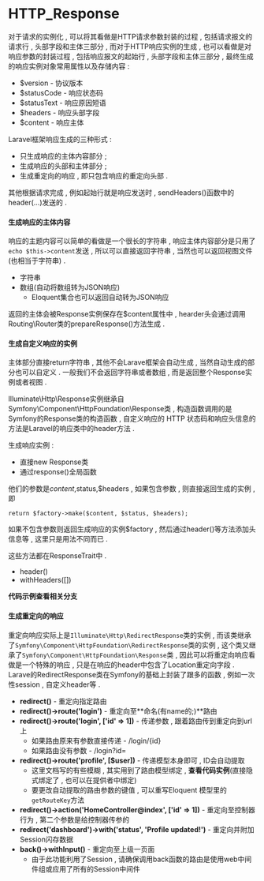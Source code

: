 # HTTP\_Response

对于请求的实例化 , 可以将其看做是HTTP请求参数封装的过程 , 包括请求报文的请求行 , 头部字段和主体三部分 , 而对于HTTP响应实例的生成 , 也可以看做是对响应参数的封装过程 , 包括响应报文的起始行 , 头部字段和主体三部分 , 最终生成的响应实例对象常用属性以及存储内容 :

* $version - 协议版本
* $statusCode - 响应状态码
* $statusText - 响应原因短语
* $headers - 响应头部字段
* $content - 响应主体

Laravel框架响应生成的三种形式 :

* 只生成响应的主体内容部分 ; 
* 生成响应的头部和主体部分 ; 
* 生成重定向的响应 , 即只包含响应的重定向头部 . 

其他根据请求完成 , 例如起始行就是响应发送时 , sendHeaders\(\)函数中的header\(...\)发送的 .

#### 生成响应的主体内容

响应的主题内容可以简单的看做是一个很长的字符串 , 响应主体内容部分是只用了`echo $this->content`发送 , 所以可以直接返回字符串 , 当然也可以返回视图文件\(也相当于字符串\) .

* 字符串
* 数组\(自动将数组转为JSON响应\)
  * Eloquent集合也可以返回自动转为JSON响应

返回的主体会被Response实例保存在$content属性中 , hearder头会通过调用Routing\Router类的prepareResponse\(\)方法生成 .

#### 生成自定义响应的实例

主体部分直接return字符串 , 其他不会Larave框架会自动生成 , 当然自动生成的部分也可以自定义 . 一般我们不会返回字符串或者数组 , 而是返回整个Response实例或者视图 .

Illuminate\Http\Response实例继承自Symfony\Component\HttpFoundation\Response类 , 构造函数调用的是Symfony的Response类的构造函数 , 自定义响应的 HTTP 状态码和响应头信息的方法是Laravel的响应类中的header方法 .

生成响应实例 :

* 直接new Response类
* 通过response\(\)全局函数

他们的参数是$content,$status,$headers , 如果包含参数 , 则直接返回生成的实例 , 即

```
return $factory->make($content, $status, $headers);
```

如果不包含参数则返回生成响应的实例$factory , 然后通过header\(\)等方法添加头信息等 , 这里只是用法不同而已 .

这些方法都在ResponseTrait中 .

* header\(\)
* withHeaders\(\[\]\)

**代码示例查看相关分支**

#### 生成重定向的响应

重定向响应实际上是`Illuminate\Http\RedirectResponse`类的实例 , 而该类继承了`Symfony\Component\HttpFoundation\RedirectResponse`类的实例 , 这个类又继承了`Symfony\Component\HttpFoundation\Response`类 , 因此可以将重定向响应看做是一个特殊的响应 , 只是在响应的header中包含了Location重定向字段 . Larave的RedirectResponse类在Symfony的基础上封装了跟多的函数 , 例如一次性session , 自定义header等 .

* **redirect\(\)** - 重定向指定路由
* **redirect\(\)-&gt;route\('login'\)** - 重定向至**命名\(有name的;\)**路由
* **redirect\(\)-&gt;route\('login', \['id' =&gt; 1\]\)** - 传递参数 , 跟着路由传到重定向到url上
  * 如果路由原来有参数直接传递 - /login/{id}
  * 如果路由没有参数 - /login?id=
* **redirect\(\)-&gt;route\('profile', \[$user\]\)** - 传递模型本身即可 , ID会自动提取
  * 这里文档写的有些模糊 , 其实用到了路由模型绑定 , **查看代码实例**\(直接隐式绑定了 , 也可以在提供者中绑定\)
  * 要更改自动提取的路由参数的键值 , 可以重写Eloquent 模型里的`getRouteKey`方法
* **redirect\(\)-&gt;action\('HomeController@index', \['id' =&gt; 1\]\)** - 重定向至控制器行为 , 第二个参数是给控制器传参的
* **redirect\('dashboard'\)-&gt;with\('status', 'Profile updated!'\)** - 重定向并附加Session闪存数据
* **back\(\)-&gt;withInput\(\)** - 重定向至上级一页面
  * 由于此功能利用了Session , 请确保调用back函数的路由是使用web中间件组或应用了所有的Session中间件



